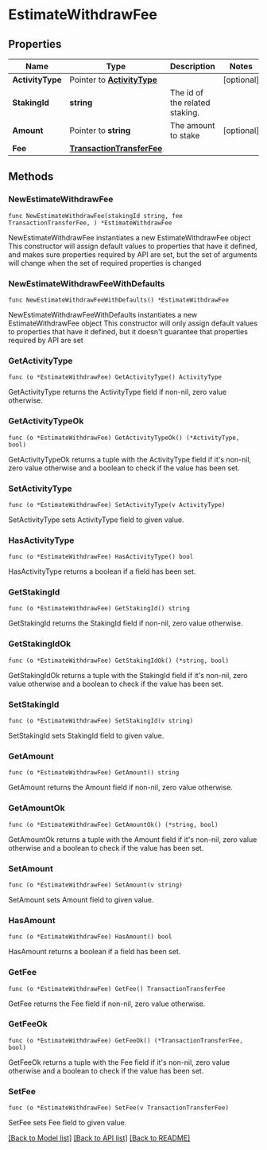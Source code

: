 # EstimateWithdrawFee

## Properties

Name | Type | Description | Notes
------------ | ------------- | ------------- | -------------
**ActivityType** | Pointer to [**ActivityType**](ActivityType.md) |  | [optional] 
**StakingId** | **string** | The id of the related staking. | 
**Amount** | Pointer to **string** | The amount to stake | [optional] 
**Fee** | [**TransactionTransferFee**](TransactionTransferFee.md) |  | 

## Methods

### NewEstimateWithdrawFee

`func NewEstimateWithdrawFee(stakingId string, fee TransactionTransferFee, ) *EstimateWithdrawFee`

NewEstimateWithdrawFee instantiates a new EstimateWithdrawFee object
This constructor will assign default values to properties that have it defined,
and makes sure properties required by API are set, but the set of arguments
will change when the set of required properties is changed

### NewEstimateWithdrawFeeWithDefaults

`func NewEstimateWithdrawFeeWithDefaults() *EstimateWithdrawFee`

NewEstimateWithdrawFeeWithDefaults instantiates a new EstimateWithdrawFee object
This constructor will only assign default values to properties that have it defined,
but it doesn't guarantee that properties required by API are set

### GetActivityType

`func (o *EstimateWithdrawFee) GetActivityType() ActivityType`

GetActivityType returns the ActivityType field if non-nil, zero value otherwise.

### GetActivityTypeOk

`func (o *EstimateWithdrawFee) GetActivityTypeOk() (*ActivityType, bool)`

GetActivityTypeOk returns a tuple with the ActivityType field if it's non-nil, zero value otherwise
and a boolean to check if the value has been set.

### SetActivityType

`func (o *EstimateWithdrawFee) SetActivityType(v ActivityType)`

SetActivityType sets ActivityType field to given value.

### HasActivityType

`func (o *EstimateWithdrawFee) HasActivityType() bool`

HasActivityType returns a boolean if a field has been set.

### GetStakingId

`func (o *EstimateWithdrawFee) GetStakingId() string`

GetStakingId returns the StakingId field if non-nil, zero value otherwise.

### GetStakingIdOk

`func (o *EstimateWithdrawFee) GetStakingIdOk() (*string, bool)`

GetStakingIdOk returns a tuple with the StakingId field if it's non-nil, zero value otherwise
and a boolean to check if the value has been set.

### SetStakingId

`func (o *EstimateWithdrawFee) SetStakingId(v string)`

SetStakingId sets StakingId field to given value.


### GetAmount

`func (o *EstimateWithdrawFee) GetAmount() string`

GetAmount returns the Amount field if non-nil, zero value otherwise.

### GetAmountOk

`func (o *EstimateWithdrawFee) GetAmountOk() (*string, bool)`

GetAmountOk returns a tuple with the Amount field if it's non-nil, zero value otherwise
and a boolean to check if the value has been set.

### SetAmount

`func (o *EstimateWithdrawFee) SetAmount(v string)`

SetAmount sets Amount field to given value.

### HasAmount

`func (o *EstimateWithdrawFee) HasAmount() bool`

HasAmount returns a boolean if a field has been set.

### GetFee

`func (o *EstimateWithdrawFee) GetFee() TransactionTransferFee`

GetFee returns the Fee field if non-nil, zero value otherwise.

### GetFeeOk

`func (o *EstimateWithdrawFee) GetFeeOk() (*TransactionTransferFee, bool)`

GetFeeOk returns a tuple with the Fee field if it's non-nil, zero value otherwise
and a boolean to check if the value has been set.

### SetFee

`func (o *EstimateWithdrawFee) SetFee(v TransactionTransferFee)`

SetFee sets Fee field to given value.



[[Back to Model list]](../README.md#documentation-for-models) [[Back to API list]](../README.md#documentation-for-api-endpoints) [[Back to README]](../README.md)


